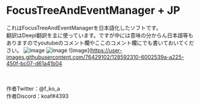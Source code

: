 # FocusTreeAndEventManager + JP
これはFocusTreeAndEventManagerを日本語化したソフトです。
<br>翻訳はDeepl翻訳を主に使っています。ですが中には意味の分からん日本語等もありますのでyoutubeのコメント欄やここのコメント欄にでも書いておいてください。
![image](https://user-images.githubusercontent.com/76429102/128592204-0412a22e-9398-4028-8006-1a53d953e8ee.png)
![image](https://user-images.githubusercontent.com/76429102/128592254-165f8916-09d5-4bd0-9c9c-310e0a1e6bec.png)
![image](https://user-images.githubusercontent.com/76429102/128592310-6002539a-a225-450f-bc07-d61a41b04

<br><br>作者Twitter：@f_ko_a
<br>作者Discord：koaf#4393
